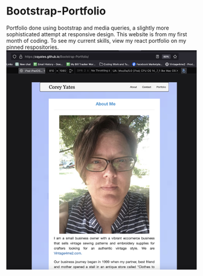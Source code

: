 # Bootstrap-Portfolio
Portfolio done using bootstrap and media queries, a slightly more sophisticated attempt at responsive design.  This website is from my first month of coding.  To see my current skills, view my react portfolio on my pinned respositories.
[![screenshot](/responsive_portfolio2_screenshot.png)](https://cqyates.github.io/Bootstrap-Portfolio/)
